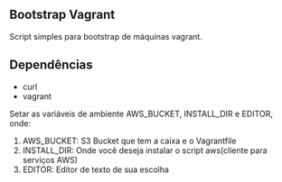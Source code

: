 Bootstrap Vagrant
-----------------

Script simples para bootstrap de máquinas vagrant.

Dependências
------------
* curl
* vagrant

Setar as variáveis de ambiente AWS_BUCKET, INSTALL_DIR e EDITOR, onde:
1. AWS_BUCKET: S3 Bucket que tem a caixa e o Vagrantfile
2. INSTALL_DIR: Onde você deseja instalar o script aws(cliente para serviços AWS)
3. EDITOR: Editor de texto de sua escolha

